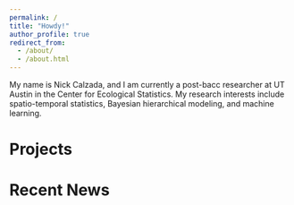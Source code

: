 ```yaml
---
permalink: /
title: "Howdy!"
author_profile: true
redirect_from: 
  - /about/
  - /about.html
---
```


My name is Nick Calzada, and I am currently a post-bacc researcher at UT Austin in the Center for Ecological Statistics. My research interests include spatio-temporal statistics, Bayesian hierarchical modeling, and machine learning.

Projects
======

Recent News
======

